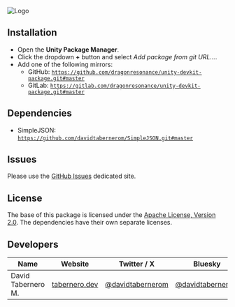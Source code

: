 

![Logo](./Logo.png)


## Installation

- Open the **Unity Package Manager**.
- Click the dropdown **+** button and select *Add package from git URL...*.
- Add one of the following mirrors:
  - GitHub: [```https://github.com/dragonresonance/unity-devkit-package.git#master```](https://github.com/dragonresonance/unity-devkit-package.git#master)
  - GitLab: [```https://gitlab.com/dragonresonance/unity-devkit-package.git#master```](https://gitlab.com/dragonresonance/unity-devkit-package.git#master)


## Dependencies

- SimpleJSON: [```https://github.com/davidtabernerom/SimpleJSON.git#master```](https://github.com/davidtabernerom/SimpleJSON.git#master)


## Issues

Please use the [GitHub Issues](https://github.com/dragonresonance/unity-devkit-package/issues) dedicated site.


## License

The base of this package is licensed under the [Apache License, Version 2.0](LICENSE.md).
The dependencies have their own separate licenses.


## Developers

| Name               | Website                                 | Twitter / X                                       | Bluesky                                                                  | Mastodon                                                     |
|--------------------|-----------------------------------------|---------------------------------------------------|--------------------------------------------------------------------------|--------------------------------------------------------------|
| David Tabernero M. | [tabernero.dev](https://tabernero.dev/) | [@davidtabernerom](https://x.com/davidtabernerom) | [@davidtabernerom](https://bsky.app/profile/davidtabernerom.bsky.social) | [@davidtabernerom](https://mastodon.online/@davidtabernerom) |

